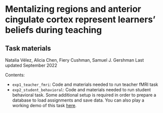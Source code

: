 # Mentalizing regions and anterior cingulate cortex represent learners’ beliefs during teaching
## Task materials
Natalia Vélez, Alicia Chen, Fiery Cushman, Samuel J. Gershman
Last updated September 2022

Contents:
* `exp1_teacher_fmri`: Code and materials needed to run teacher fMRI task
* `exp2_student_behavioral`: Code and materials needed to run student behavioral task. Some additional setup is required in order to prepare a database to load assignments and save data. You can also play a working demo of this task [here](https://nvelez.mprlab327.opalstacked.com/2022-08_student_demo/index.html?workerId=demo&assignmentId=demo&hitId=demo).
